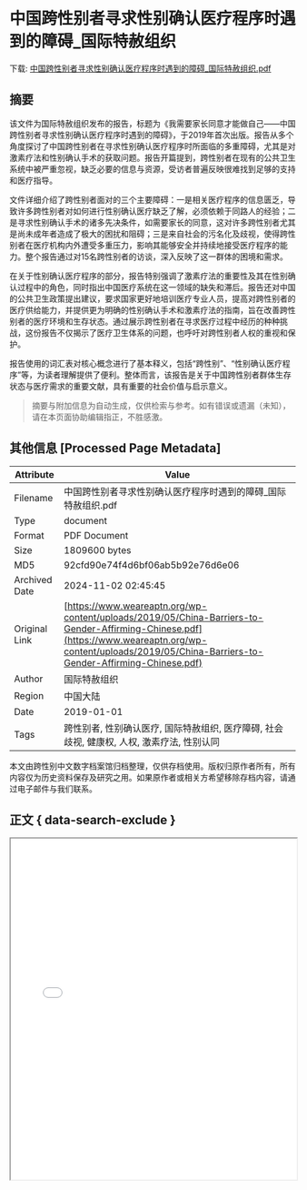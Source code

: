 # 中国跨性别者寻求性别确认医疗程序时遇到的障碍_国际特赦组织

<!-- tcd_download_link -->
下载: <a href="../中国跨性别者寻求性别确认医疗程序时遇到的障碍_国际特赦组织.pdf" download>中国跨性别者寻求性别确认医疗程序时遇到的障碍_国际特赦组织.pdf</a>
<!-- tcd_download_link_end -->

## 摘要

<!-- tcd_abstract -->
该文件为国际特赦组织发布的报告，标题为《我需要家长同意才能做自己——中国跨性别者寻求性别确认医疗程序时遇到的障碍》，于2019年首次出版。报告从多个角度探讨了中国跨性别者在寻求性别确认医疗程序时所面临的多重障碍，尤其是对激素疗法和性别确认手术的获取问题。报告开篇提到，跨性别者在现有的公共卫生系统中被严重忽视，缺乏必要的信息与资源，受访者普遍反映很难找到足够的支持和医疗指导。 

文件详细介绍了跨性别者面对的三个主要障碍：一是相关医疗程序的信息匮乏，导致许多跨性别者对如何进行性别确认医疗缺乏了解，必须依赖于同路人的经验；二是寻求性别确认手术的诸多先决条件，如需要家长的同意，这对许多跨性别者尤其是尚未成年者造成了极大的困扰和阻碍；三是来自社会的污名化及歧视，使得跨性别者在医疗机构内外遭受多重压力，影响其能够安全并持续地接受医疗程序的能力。整个报告通过对15名跨性别者的访谈，深入反映了这一群体的困境和需求。

在关于性别确认医疗程序的部分，报告特别强调了激素疗法的重要性及其在性别确认过程中的角色，同时指出中国医疗系统在这一领域的缺失和滞后。报告还对中国的公共卫生政策提出建议，要求国家更好地培训医疗专业人员，提高对跨性别者的医疗供给能力，并提供更为明确的性别确认手术和激素疗法的指南，旨在改善跨性别者的医疗环境和生存状态。通过展示跨性别者在寻求医疗过程中经历的种种挑战，这份报告不仅揭示了医疗卫生体系的问题，也呼吁对跨性别者人权的重视和保护。

报告使用的词汇表对核心概念进行了基本释义，包括“跨性别”、“性别确认医疗程序”等，为读者理解提供了便利。整体而言，该报告是关于中国跨性别者群体生存状态与医疗需求的重要文献，具有重要的社会价值与启示意义。

<!-- tcd_abstract_end -->

> 摘要与附加信息为自动生成，仅供检索与参考。如有错误或遗漏（未知），请在本页面协助编辑指正，不胜感激。

## 其他信息 [Processed Page Metadata]

| Attribute       | Value                                  |
|-----------------|----------------------------------------|
| Filename        | 中国跨性别者寻求性别确认医疗程序时遇到的障碍_国际特赦组织.pdf                             |
| Type            | document                                 |
| Format          | PDF Document                               |
| Size            | 1809600 bytes                           |
| MD5             | 92cfd90e74f4d6bf06ab5b92e76d6e06                                  |
| Archived Date   | 2024-11-02 02:45:45                             |
| Original Link   | [https://www.weareaptn.org/wp-content/uploads/2019/05/China-Barriers-to-Gender-Affirming-Chinese.pdf](https://www.weareaptn.org/wp-content/uploads/2019/05/China-Barriers-to-Gender-Affirming-Chinese.pdf)                         |
| Author          | 国际特赦组织                               |
| Region          | 中国大陆                               |
| Date            | 2019-01-01                                 |
| Tags            | 跨性别者, 性别确认医疗, 国际特赦组织, 医疗障碍, 社会歧视, 健康权, 人权, 激素疗法, 性别认同                                 |

本文由跨性别中文数字档案馆归档整理，仅供存档使用。版权归原作者所有，所有内容仅为历史资料保存及研究之用。如果原作者或相关方希望移除存档内容，请通过电子邮件与我们联系。

## 正文 { data-search-exclude }

<!-- tcd_main_text -->
<iframe src="../中国跨性别者寻求性别确认医疗程序时遇到的障碍_国际特赦组织.pdf" width="100%" height="600px">
    <p>无法显示PDF，请下载查看。</p>
</iframe>
<!-- tcd_main_text_end -->

